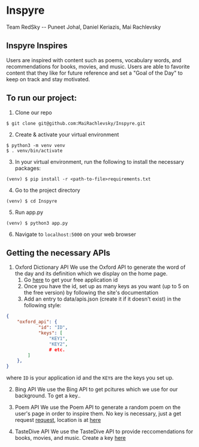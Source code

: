 # Inspyre

Team RedSky -- Puneet Johal, Daniel Keriazis, Mai Rachlevsky

## Inspyre Inspires

Users are inspired with content such as poems, vocabulary words, and recommendations for books, movies, and music. Users are able to favorite content that they like for future reference and set a "Goal of the Day" to keep on track and stay motivated.

## To run our project:
1. Clone our repo
```
$ git clone git@github.com:MaiRachlevsky/Inspyre.git
```
2. Create & activate your virtual environment
```
$ python3 -m venv venv
$ . venv/bin/activate
```
3. In your virtual environment, run the following to install the necessary packages:
```
(venv) $ pip install -r <path-to-file>requirements.txt
```
4. Go to the project directory
```
(venv) $ cd Inspyre
```
5. Run app.py
```
(venv) $ python3 app.py 
```
6. Navigate to `localhost:5000` on your web browser

## Getting the necessary APIs

1. Oxford Dictionary API
We use the Oxford API to generate the word of the day and its definition which we display on the home page. 
    1. Go [here](https://developer.oxforddictionaries.com/signup) to get your free application id
    2. Once you have the id, set up as many keys as you want (up to 5 on the free version) by following the site's documentation
    3. Add an entry to data/apis.json (create it if it doesn't exist) in the following style:

```json
{
    "oxford_api": {
            "id": "ID",
            "keys": [
                "KEY1",
                "KEY2",
                # etc.
        ]
    },
}
```
where `ID` is your application id and the `KEY`s are the keys you set up.

2. Bing API
We use the Bing API to get pcitures which we use for our background. To get a key..

3. Poem API
We use the Poem API to generate a random poem on the user's page in order to inspire them. No key is necessary, just a get request [request](https://www.poemist.com/api/v1/randompoems), location is at [here](https://poemist.github.io/poemist-apidoc/#misc-services)

4. TasteDive API
We use the TasteDive API to provide reccomendations for books, movies, and music. Create a key [here](https://tastedive.com/account/api_access) 

